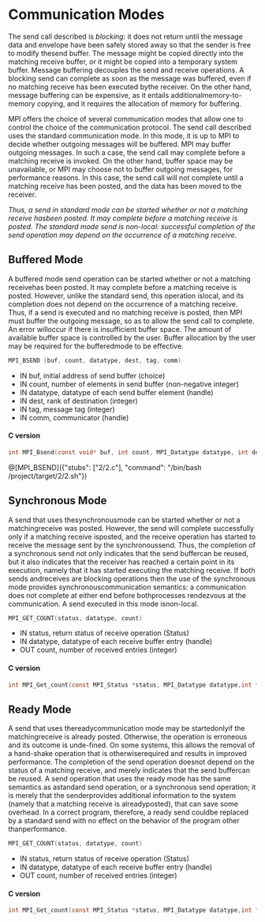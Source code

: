 # Communication Modes

The send call described is _blocking_:  it does not return until the message data and envelope have been safely stored away so that the sender is free to modify thesend buffer.  The message might be copied directly into the matching receive buffer, or it might be copied into a temporary system buffer. Message buffering decouples the send and receive operations.  A blocking send can complete as soon as the message was buffered, even if no matching receive has been executed bythe receiver.  On the other hand, message buffering can be expensive, as it entails additionalmemory-to-memory copying, and it requires the allocation of memory for buffering.

MPI offers the choice of several communication modes that allow one to control the choice of the communication protocol. The send call described uses the standard communication mode.  In this mode, it is up to MPI to decide whether outgoing messages will be buffered. MPI may buffer outgoing messages.  In such a case,  the send call may complete before a matching receive is invoked.  On the other hand, buffer space may be unavailable, or MPI may choose not to buffer outgoing messages, for performance reasons.  In this case, the send call will not complete until a matching receive has been posted, and the data has been moved to the receiver.

_Thus, a send in standard mode can be started whether or not a matching receive hasbeen posted.  It may complete before a matching receive is posted.  The standard mode send is non-local:  successful completion of the send operation may depend on the occurrence of a matching receive._

## Buffered Mode

A buffered mode send operation can be started whether or not a matching receivehas been posted.  It may complete before a matching receive is posted.  However, unlike the standard send, this operation islocal, and its completion does not depend on the occurrence of a matching receive.  Thus, if a send is executed and no matching receive is posted, then MPI must buffer the outgoing message, so as to allow the send call to complete. An error willoccur if there is insufficient buffer space.  The amount of available buffer space is controlled by the user.  Buffer allocation by the user may be required for the bufferedmode to be effective.

```c
MPI_BSEND (buf, count, datatype, dest, tag, comm)
```
- IN buf, initial address of send buffer (choice)
- IN count, number of elements in send buffer (non-negative integer)
- IN datatype, datatype of each send buffer element (handle)
- IN dest, rank of destination (integer)
- IN tag, message tag (integer)
- IN comm, communicator (handle)

#### C version
```c
int MPI_Bsend(const void* buf, int count, MPI_Datatype datatype, int dest,int tag, MPI_Comm comm)
```

@[MPI_BSEND]({"stubs": ["2/2.c"], "command": "/bin/bash /project/target/2/2.sh"})


## Synchronous Mode

A send that uses thesynchronousmode can be started whether or not a matchingreceive was posted. However, the send will complete successfully only if a matching receive isposted, and the receive operation has started to receive the message sent by the synchronoussend.  Thus, the completion of a synchronous send not only indicates that the send buffercan  be  reused,  but  it  also  indicates  that  the  receiver  has  reached  a  certain  point  in  its execution,  namely that it has started executing the matching receive.  If both sends andreceives are blocking operations then the use of the synchronous mode provides synchronouscommunication semantics:  a communication does not complete at either end before bothprocesses rendezvous at the communication.  A send executed in this mode isnon-local.

```c
MPI_GET_COUNT(status, datatype, count)
```
- IN status, return status of receive operation (Status)
- IN datatype, datatype of each receive buffer entry (handle)
- OUT count, number of received entries (integer)

#### C version
```c
int MPI_Get_count(const MPI_Status *status, MPI_Datatype datatype,int *count)
```

## Ready Mode

A send that uses thereadycommunication mode may be startedonlyif the matchingreceive is already posted.  Otherwise, the operation is erroneous and its outcome is unde-fined.  On some systems, this allows the removal of a hand-shake operation that is otherwiserequired and results in improved performance.  The completion of the send operation doesnot depend on the status of a matching receive, and merely indicates that the send buffercan be reused.  A send operation that uses the ready mode has the same semantics as astandard  send  operation,  or  a  synchronous  send  operation;  it  is  merely  that  the  senderprovides additional information to the system (namely that a matching receive is alreadyposted), that can save some overhead.  In a correct program, therefore, a ready send couldbe replaced by a standard send with no effect on the behavior of the program other thanperformance.

```c
MPI_GET_COUNT(status, datatype, count)
```
- IN status, return status of receive operation (Status)
- IN datatype, datatype of each receive buffer entry (handle)
- OUT count, number of received entries (integer)

#### C version
```c
int MPI_Get_count(const MPI_Status *status, MPI_Datatype datatype,int *count)
```
